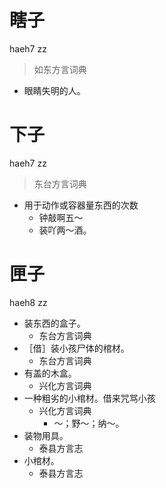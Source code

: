 # 瞎子
haeh7 zz
> 如东方言词典
- 眼睛失明的人。

# 下子
haeh7 zz
> 东台方言词典
- 用于动作或容器量东西的次数
  - 钟敲啊五～
  - 装吖两～酒。







# 匣子
haeh8 zz
+ 装东西的盒子。
  * 东台方言词典
+ ［借］装小孩尸体的棺材。
  * 东台方言词典
+ 有盖的木盒。
  * 兴化方言词典
+ 一种粗劣的小棺材。借来咒骂小孩
  * 兴化方言词典
    - ～；野～；纳～。
+ 装物用具。
  * 泰县方言志
+ 小棺材。
  * 泰县方言志
